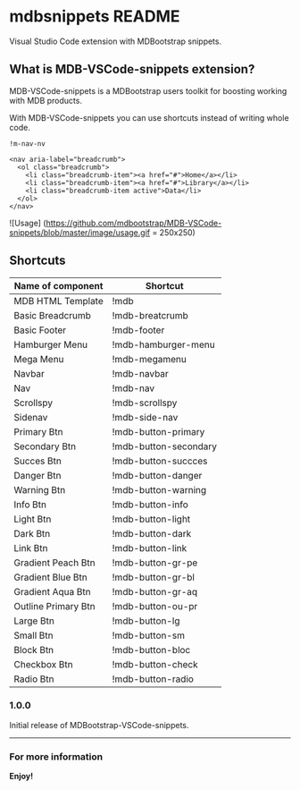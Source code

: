 # mdbsnippets README

Visual Studio Code extension with MDBootstrap snippets.

## What is MDB-VSCode-snippets extension?

MDB-VSCode-snippets is a MDBootstrap users toolkit for boosting working with MDB products.

With MDB-VSCode-snippets you can use shortcuts instead of writing whole code.

``` 
!m-nav-nv
```
```
<nav aria-label="breadcrumb">
  <ol class="breadcrumb">
    <li class="breadcrumb-item"><a href="#">Home</a></li>
    <li class="breadcrumb-item"><a href="#">Library</a></li>
    <li class="breadcrumb-item active">Data</li>
  </ol>
</nav>
```

![Usage] (https://github.com/mdbootstrap/MDB-VSCode-snippets/blob/master/image/usage.gif = 250x250)

## Shortcuts
Name of component | Shortcut
------------ | -------------
MDB HTML Template | !mdb
Basic Breadcrumb | !mdb-breatcrumb
Basic Footer | !mdb-footer
Hamburger Menu | !mdb-hamburger-menu
Mega Menu | !mdb-megamenu
Navbar | !mdb-navbar
Nav | !mdb-nav
Scrollspy | !mdb-scrollspy
Sidenav | !mdb-side-nav
Primary Btn | !mdb-button-primary
Secondary Btn | !mdb-button-secondary
Succes Btn | !mdb-button-succces
Danger Btn | !mdb-button-danger
Warning Btn | !mdb-button-warning
Info Btn | !mdb-button-info
Light Btn | !mdb-button-light
Dark Btn | !mdb-button-dark
Link Btn | !mdb-button-link
Gradient Peach Btn | !mdb-button-gr-pe
Gradient Blue Btn | !mdb-button-gr-bl
Gradient Aqua Btn | !mdb-button-gr-aq
Outline Primary Btn | !mdb-button-ou-pr
Large Btn | !mdb-button-lg
Small Btn | !mdb-button-sm
Block Btn | !mdb-button-bloc
Checkbox Btn | !mdb-button-check
Radio Btn | !mdb-button-radio

### 1.0.0

Initial release of MDBootstrap-VSCode-snippets.

-----------------------------------------------------------------------------------------------------------

### For more information

**Enjoy!**
